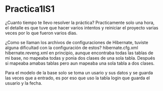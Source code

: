 # Practica1IS1
¿Cuanto tiempo te llevo resolver la práctica?
Practicamente solo una hora, el detalle es que tuve que hacer varios intentos  y reiniciar el proyecto varias veces
por lo que fueron varios dias.

¿Como se llaman los archivos de configuraciones de Hibernate, tuviste alguna dificultad con la configuración de estos? 
hibernate.cfg.xml 
hibernate.reveng.xml
en principio, aunque encontraba todas las tablas de mi base, no mapeaba todas y ponia dos  clases de una sola tabla. Después
si mapeaba amabas tablas pero aun mapeaba una sola tabla a dos clases.

Para el modelo de la base solo se toma un usario y sus datos y se guarda las veces que a entrado, es por eso que uso la tabla
login que guarda el usuario y la fecha.
